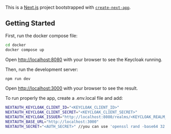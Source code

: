This is a [Next.js](https://nextjs.org) project bootstrapped with [`create-next-app`](https://nextjs.org/docs/app/api-reference/cli/create-next-app).

## Getting Started

First, run the docker compose file:

```bash
cd docker
docker compose up
````

Open [http://localhost:8080](http://localhost:8080) with your browser to see the Keycloak running.

Then, run the development server:

```bash
npm run dev
```

Open [http://localhost:3000](http://localhost:3000) with your browser to see the result.

To run properly the app, create a .env.local file and add:

```bash
NEXTAUTH_KEYCLOAK_CLIENT_ID="<KEYCLOAK_CLIENT_ID>"
NEXTAUTH_KEYCLOAK_CLIENT_SECRET="<KEYCLOAK_CLIENT_SECRET>"
NEXTAUTH_KEYCLOAK_ISSUER="http://localhost:8080/realms/<KEYCLOAK_REALM_NAME>"
NEXTAUTH_BASE_URL="http://localhost:3000"
NEXTAUTH_SECRET="<AUTH_SECRET>" //you can use 'openssl rand -base64 32' to generate it
```